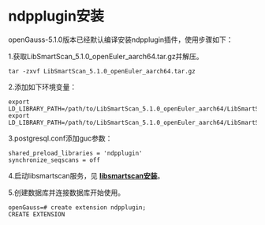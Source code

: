 # ndpplugin安装

openGauss-5.1.0版本已经默认编译安装ndpplugin插件，使用步骤如下：

1.获取LibSmartScan_5.1.0_openEuler_aarch64.tar.gz并解压。
```
tar -zxvf LibSmartScan_5.1.0_openEuler_aarch64.tar.gz
```
2.添加如下环境变量：
```
export LD_LIBRARY_PATH=/path/to/LibSmartScan_5.1.0_openEuler_aarch64/LibSmartScan_ThirdParty/ceph/openEuler_2003_armlib:$LD_LIBRARY_PATH
export LD_LIBRARY_PATH=/path/to/LibSmartScan_5.1.0_openEuler_aarch64/LibSmartScan_ThirdParty/rpc/openEuler_2003_armlib:$LD_LIBRARY_PATH
```
3.postgresql.conf添加guc参数：
```
shared_preload_libraries = 'ndpplugin'
synchronize_seqscans = off
```
4.启动libsmartscan服务，见 **[libsmartscan安装](libsmartscan-安装.md)**。

5.创建数据库并连接数据库开始使用。
```
openGauss=# create extension ndpplugin;
CREATE EXTENSION
```
